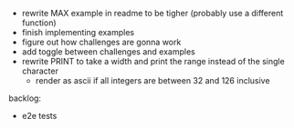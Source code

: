 - rewrite MAX example in readme to be tigher (probably use a different function)
- finish implementing examples
- figure out how challenges are gonna work
- add toggle between challenges and examples
- rewrite PRINT to take a width and print the range instead of the single character
    - render as ascii if all integers are between 32 and 126 inclusive

backlog:
- e2e tests
